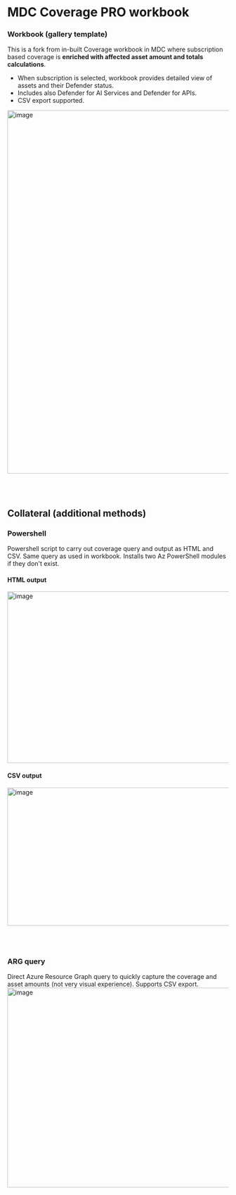 # MDC Coverage PRO workbook

### Workbook (gallery template)
This is a fork from in-built Coverage workbook in MDC where subscription based coverage is **enriched with affected asset amount and totals calculations**. 
- When subscription is selected, workbook provides detailed view of assets and their Defender status.
- Includes also Defender for AI Services and Defender for APIs.
- CSV export supported. 

<img width="1676" height="826" alt="image" src="https://github.com/user-attachments/assets/9aab4d33-d510-43aa-8609-95afcac7d232" />

<br><br>
## Collateral (additional methods)
### Powershell
Powershell script to carry out coverage query and output as HTML and CSV. Same query as used in workbook. Installs two Az PowerShell modules if they don't exist.
#### HTML output
<img width="1752" height="390" alt="image" src="https://github.com/user-attachments/assets/a03a7e1f-867a-438e-8f52-03ef5a3b32c6" />

#### CSV output
<img width="1616" height="314" alt="image" src="https://github.com/user-attachments/assets/6778c3bf-243c-4ca3-9758-074a5e67fefe" />

<br><br>
### ARG query
Direct Azure Resource Graph query to quickly capture the coverage and asset amounts (not very  visual experience). Supports CSV export.
<img width="1589" height="454" alt="image" src="https://github.com/user-attachments/assets/c3ac776b-f7b4-4fde-8502-388293e04314" />

